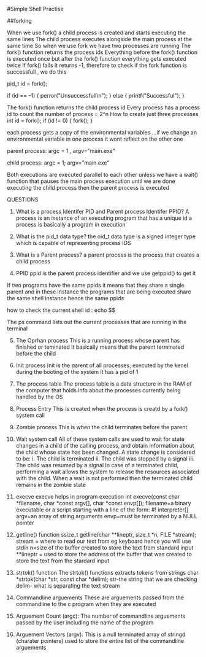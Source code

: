 #Simple Shell Practise

##forking

When we use fork() a child process is created and starts executing the same lines
The child process executes alongside the main process at the same time
So when we use fork we have two processes are running
The fork() function returns the process ids
Everything before the fork() function is executed once but after the fork() function
everything gets executed twice
If fork() fails it returns -1, therefore to check if the fork function 
is successfull , we do this

pid_t id = fork();

if (id == -1)
{
	perror("Unsuccessfull\n");
}
else
{
	printf("Successful");
}

The fork() function returns the child process id
Every process has a process id
to count the number of process = 2^n
How to create just three processes
int id = fork();
if (id != 0)
{
    fork();
}


each process gets a copy of the environmental variables ...if we change an environmental variable in one 
process it wont reflect on the other one

parent process:
argc = 1 , argv="main.exe"

child process:
argc = 1; argv="main.exe"

Both executions are executed parallel to each other unless we have a wait()
function that pauses the main process execution until we are done executing the 
child process then the parent process is executed

QUESTIONS

1. What is a process Identifer PID and Parent process Identifer PPID?
A process is an instance of an executing program that has a unique id
a process is basically a program in execution

2. What is the pid_t data type?
the oid_t data type is a signed integer type which is capable of representing process IDS

3. What is a Parent process?
a parent process is the process that creates a child process

4. PPID
ppid is the parent process identifier
and we use getppid() to get it

If two programs have the same ppids it means that they share a single parent and 
in these instance the programs that are  being executed share the same shell instance
hence the same ppids

how to check the current shell id : echo $$

The ps command lists out the current processes that are running in the terminal

5. The Oprhan process
This is a running process whose parent has finished or teminated
It basically means that the parent terminated before the child

6. Init process
Init is the parent of all processes, executed by the kenel during the booting of the system
it has a pid of 1

6. The process table
The process table is a data structure in the RAM of the computer that holds info about the processes currently being handled by the OS

6. Process Entry
This is created when the process is creatd by a fork() system call

7. Zombie process
This is when the child terminates before the parent

8. Wait system call
All of these system calls are used to wait for state changes in a child of the calling process,
and obtain information about the child whose state has been changed.
A state change is considered to be:
i. The child is terminated
ii. The child was stopped by a signal
iii. The child was resumed by a signal
In case of a terminated child, performing a wait allows the system to release the resources associated with the child.
When a wait is not performed then the terminated child remains in the zombie state

9. execve
execve helps in program execution
int execve(const char *filename, char *const argv[], char *const envp[]);
filename=a binary executable or a script starting with a line of the form: #! interpreter[]
argv=an array of string arguments
envp=must be terminated by a NULL pointer

10. getline() function
ssize_t getline(char **lineptr, size_t *n, FILE *stream);
stream = where to read our text from eg keyboard hence you will use stdin
n=size of the buffer created to store the text from standard input
**lineptr = used to store the address of the buffer that was created to store the text from the 
stardard input

11. strtok() function
The strtok() functions extracts tokens from strings
char *strtok(char *str, const char *delim);
str-the string that we are checking
delim- what is separating the text stream

12. Commandline arguements
These are arguements passed from the commandline to the c program when they are executed

13. Arguement Count (argc):
The number of commandline arguements passed by the user including the name of the program

14. Arguement Vectors (argv):
This is a null terminated array of stringd (charater pointers) used to store the entire list
of the commandline arguements
